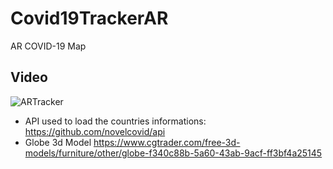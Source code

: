 # Covid19TrackerAR
AR COVID-19 Map

## Video

![ARTracker](https://user-images.githubusercontent.com/1762283/78228759-ba6e6400-7494-11ea-9022-14211ebe79a6.gif)

 
- API used to load the countries informations: https://github.com/novelcovid/api
- Globe 3d Model https://www.cgtrader.com/free-3d-models/furniture/other/globe-f340c88b-5a60-43ab-9acf-ff3bf4a25145
